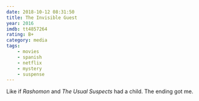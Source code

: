 ```yaml
---
date: 2018-10-12 08:31:50
title: The Invisible Guest
year: 2016
imdb: tt4857264
rating: B+
category: media
tags:
    - movies
    - spanish
    - netflix
    - mystery
    - suspense
---
```


Like if _Rashomon_ and _The Usual Suspects_ had a child. The ending got me.

